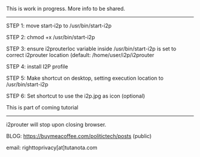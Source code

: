 This is work in progress. More info to be shared.

---

STEP 1: move start-i2p to /usr/bin/start-i2p

STEP 2: chmod +x /usr/bin/start-i2p

STEP 3: ensure i2prouterloc variable inside /usr/bin/start-i2p is set to correct i2prouter location (default: /home/user/i2p/i2prouter

STEP 4: install I2P profile

STEP 5: Make shortcut on desktop, setting execution location to /usr/bin/start-i2p

STEP 6: Set shortcut to use the i2p.jpg as icon (optional)

This is part of coming tutorial

---

i2prouter will stop upon closing browser. 

BLOG: https://buymeacoffee.com/politictech/posts (public)

email: righttoprivacy[at]tutanota.com

